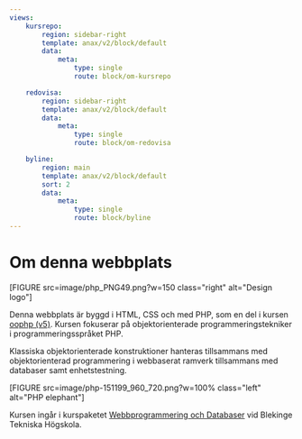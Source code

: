 ```yaml
---
views:
    kursrepo:
        region: sidebar-right
        template: anax/v2/block/default
        data:
            meta:
                type: single
                route: block/om-kursrepo

    redovisa:
        region: sidebar-right
        template: anax/v2/block/default
        data:
            meta:
                type: single
                route: block/om-redovisa

    byline:
        region: main
        template: anax/v2/block/default
        sort: 2
        data:
            meta:
                type: single
                route: block/byline
---
```

Om denna webbplats
=========================

[FIGURE src=image/php_PNG49.png?w=150 class="right" alt="Design logo"]

Denna webbplats är byggd i HTML, CSS och med PHP, som en del i kursen [oophp (v5)](https://dbwebb.se/kurser/oophp-v5). Kursen fokuserar på objektorienterade programmeringstekniker i programmeringsspråket PHP.

Klassiska objektorienterade konstruktioner hanteras tillsammans med objektorienterad programmering i webbaserat ramverk tillsammans med databaser samt enhetstestning.

[FIGURE src=image/php-151199_960_720.png?w=100% class="left" alt="PHP elephant"]

Kursen ingår i kurspaketet [Webbprogrammering och Databaser](https://www.bth.se/kurspaket/KP653/20182/) vid Blekinge Tekniska Högskola.
